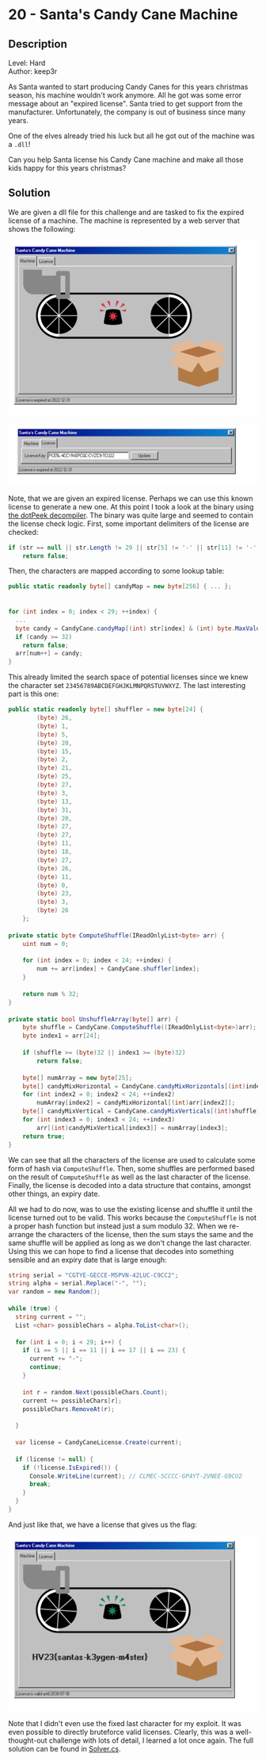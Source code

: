 # 20 - Santa's Candy Cane Machine

## Description

Level: Hard<br/>
Author: keep3r

As Santa wanted to start producing Candy Canes for this years christmas season, his machine wouldn't work anymore. All
he got was some error message about an "expired license". Santa tried to get support from the manufacturer.
Unfortunately, the company is out of business since many years.

One of the elves already tried his luck but all he got out of the machine was a `.dll`!

Can you help Santa license his Candy Cane machine and make all those kids happy for this years christmas?

## Solution

We are given a dll file for this challenge and are tasked to fix the expired license of a machine.
The machine is represented by a web server that shows the following:

![img.png](imgs/img.png)

![img_1.png](imgs/img_1.png)

Note, that we are given an expired license. Perhaps we can use this known license to generate a new one. At this point I
took a look at the binary using [the dotPeek decompiler](https://www.jetbrains.com/decompiler/). The binary was quite
large and seemed to contain the license check logic. First, some important delimiters of the license are checked:

```csharp
if (str == null || str.Length != 29 || str[5] != '-' || str[11] != '-' || str[17] != '-' || str[23] != '-')
    return false;
```

Then, the characters are mapped according to some lookup table:

```csharp
public static readonly byte[] candyMap = new byte[256] { ... };


for (int index = 0; index < 29; ++index) {
  ...
  byte candy = CandyCane.candyMap[(int) str[index] & (int) byte.MaxValue];
  if (candy >= 32)
    return false;
  arr[num++] = candy;
}
```

This already limited the search space of potential licenses since we knew the character
set `23456789ABCDEFGHJKLMNPQRSTUVWXYZ`. The last interesting part is this one:

```csharp
public static readonly byte[] shuffler = new byte[24] {
        (byte) 26,
        (byte) 1,
        (byte) 5,
        (byte) 20,
        (byte) 15,
        (byte) 2,
        (byte) 21,
        (byte) 25,
        (byte) 27,
        (byte) 3,
        (byte) 13,
        (byte) 31,
        (byte) 20,
        (byte) 27,
        (byte) 27,
        (byte) 11,
        (byte) 18,
        (byte) 27,
        (byte) 26,
        (byte) 11,
        (byte) 0,
        (byte) 23,
        (byte) 3,
        (byte) 26
    };
  
private static byte ComputeShuffle(IReadOnlyList<byte> arr) {
    uint num = 0;
    
    for (int index = 0; index < 24; ++index) {
        num += arr[index] + CandyCane.shuffler[index];
    }
    
    return num % 32;
}
  
private static bool UnshuffleArray(byte[] arr) {
    byte shuffle = CandyCane.ComputeShuffle((IReadOnlyList<byte>)arr);
    byte index1 = arr[24];
    
    if (shuffle >= (byte)32 || index1 >= (byte)32)
        return false;
            
    byte[] numArray = new byte[25];
    byte[] candyMixHorizontal = CandyCane.candyMixHorizontals[(int)index1];
    for (int index2 = 0; index2 < 24; ++index2)
        numArray[index2] = candyMixHorizontal[(int)arr[index2]];
    byte[] candyMixVertical = CandyCane.candyMixVerticals[(int)shuffle];
    for (int index3 = 0; index3 < 24; ++index3)
        arr[(int)candyMixVertical[index3]] = numArray[index3];
    return true;
}
```

We can see that all the characters of the license are used to calculate some form of hash via `ComputeShuffle`.
Then, some shuffles are performed based on the result of `ComputeShuffle` as well as the last character of the license.
Finally, the license is decoded into a data structure that contains, amongst other things, an expiry date.

All we had to do now, was to use the existing license and shuffle it until the license turned out to be valid. This
works because the `ComputeShuffle` is not a proper hash function but instead just a sum modulo 32. When we re-arrange
the characters of the license, then the sum stays the same and the same shuffle will be applied as long as we don't
change the last character. Using this we can hope to find a license that decodes into something sensible and an expiry
date that is large enough:

```csharp
string serial = "CGTYE-GECCE-M5PVN-42LUC-C9CC2";
string alpha = serial.Replace("-", "");
var random = new Random();

while (true) {
  string current = "";
  List <char> possibleChars = alpha.ToList<char>();

  for (int i = 0; i < 29; i++) {
    if (i == 5 || i == 11 || i == 17 || i == 23) {
      current += "-";
      continue;
    }

    int r = random.Next(possibleChars.Count);
    current += possibleChars[r];
    possibleChars.RemoveAt(r);

  }
  
  var license = CandyCaneLicense.Create(current);

  if (license != null) {
    if (!license.IsExpired()) {
      Console.WriteLine(current); // CLMEC-5CCCC-GP4YT-2VNEE-G9CU2
      break;
    }
  }
}
```

And just like that, we have a license that gives us the flag:

![img_2.png](imgs/img_2.png)

Note that I didn't even use the fixed last character for my exploit. It was even possible to directly bruteforce valid
licenses. Clearly, this was a well-thought-out challenge with lots of detail, I learned a lot once again. The full
solution can be found in [Solver.cs](Solver.cs).
